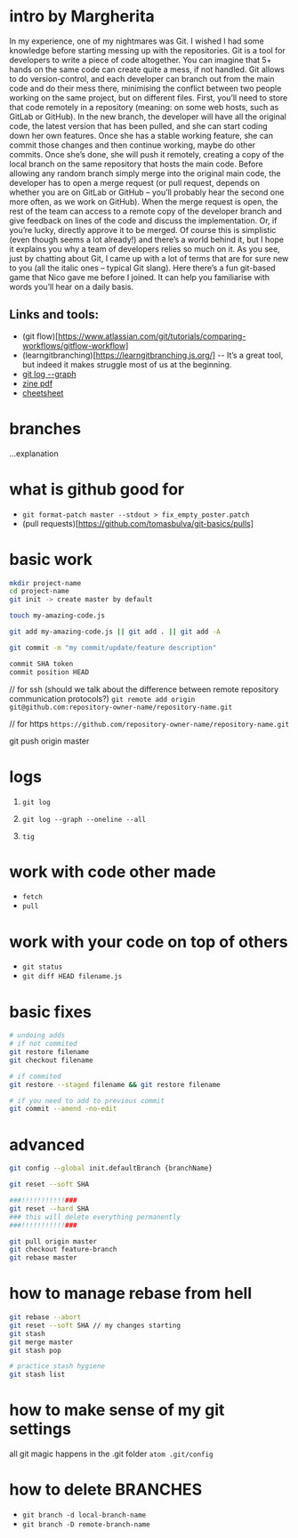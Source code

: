 # intro by Margherita
In my experience, one of my nightmares was Git. I wished I had some knowledge before starting messing up with the repositories. Git is a tool for developers to write a piece of code altogether.
You can imagine that 5+ hands on the same code can create quite a mess, if not handled. Git allows to do version-control, and each developer can branch out from the main code and do their mess there, minimising the conflict between two people working on the same project, but on different files. First, you’ll need to store that code remotely in a repository (meaning: on some web hosts, such as GitLab or GitHub). In the new branch, the developer will have all the original code, the latest version that has been pulled, and she can start coding down her own features. Once she has a stable working feature, she can commit those changes and then continue working, maybe do other commits. Once she’s done, she will push it remotely, creating a copy of the local branch on the same repository that hosts the main code. Before allowing any random branch simply merge into the original main code, the developer has to open a merge request (or pull request, depends on whether you are on GitLab or GitHub – you’ll probably hear the second one more often, as we work on GitHub). When the merge request is open, the rest of the team can access to a remote copy of the developer branch and give feedback on lines of the code and discuss the implementation. Or, if you’re lucky, directly approve it to be merged.
Of course this is simplistic (even though seems a lot already!) and there’s a world behind it, but I hope it explains you why a team of developers relies so much on it. As you see, just by chatting about Git, I came up with a lot of terms that are for sure new to you (all the italic ones – typical Git slang).
Here there’s a fun git-based game that Nico gave me before I joined. It can help you familiarise with words you’ll hear on a daily basis.


## Links and tools:
- (git flow)[https://www.atlassian.com/git/tutorials/comparing-workflows/gitflow-workflow]
- (learngitbranching)[https://learngitbranching.js.org/] -- It’s a great tool, but indeed it makes struggle most of us at the beginning.
- [git log --graph](https://elsevier-scopus.slack.com/archives/D01BL8H7XR7/p1601021342000200)
- [zine pdf](https://elsevier.enterprise.slack.com/files/WN1VDAZ0R/F01BDR3VDK6/dangit-git-zine.pdf)
- [cheetsheet](https://elsevier-scopus.slack.com/archives/D01BL8H7XR7/p1601022431000600)


# branches
  ...explanation

# what is github good for
- `git format-patch master --stdout > fix_empty_poster.patch`
- (pull requests)[https://github.com/tomasbulva/git-basics/pulls]


# basic work
  ```bash
  mkdir project-name
  cd project-name
  git init -> create master by default

  touch my-amazing-code.js

  git add my-amazing-code.js || git add . || git add -A

  git commit -m "my commit/update/feature description"

  commit SHA token
  commit position HEAD
  ```
  // for ssh (should we talk about the difference between remote repository communication protocols?)
  `git remote add origin git@github.com:repository-owner-name/repository-name.git`

  // for https
  `https://github.com/repository-owner-name/repository-name.git`

  git push origin master

# logs

  1. `git log`

  2. `git log --graph --oneline --all`

  3. `tig`

# work with code other made
  - `fetch`
  - `pull`

# work with your code on top of others
  - `git status`
  - `git diff HEAD filename.js`

# basic fixes
  ```bash
  # undoing adds
  # if not commited
  git restore filename
  git checkout filename

  # if commited
  git restore --staged filename && git restore filename

  # if you need to add to previous commit
  git commit --amend -no-edit
  ```

# advanced
  ```bash
  git config --global init.defaultBranch {branchName}

  git reset --soft SHA

  ###!!!!!!!!!!!###
  git reset --hard SHA
  ### this will delete everything permanently
  ###!!!!!!!!!!!###

  git pull origin master
  git checkout feature-branch
  git rebase master
  ```

# how to manage rebase from hell
  ```bash
  git rebase --abort
  git reset --soft SHA // my changes starting
  git stash
  git merge master
  git stash pop

  # practice stash hygiene
  git stash list
  ```

# how to make sense of my git settings
  all git magic happens in the .git folder
  `atom .git/config`

# how to delete BRANCHES
  - `git branch -d local-branch-name`
  - `git branch -D remote-branch-name`
